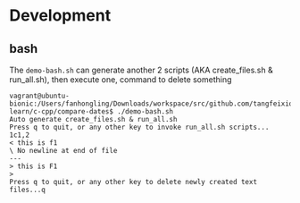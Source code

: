 # Development

## bash

The `demo-bash.sh` can generate another 2 scripts (AKA create_files.sh & run_all.sh), then execute one, command to delete something
```
vagrant@ubuntu-bionic:/Users/fanhongling/Downloads/workspace/src/github.com/tangfeixiong/lang-learn/c-cpp/compare-dates$ ./demo-bash.sh 
Auto generate create_files.sh & run_all.sh
Press q to quit, or any other key to invoke run_all.sh scripts...
1c1,2
< this is f1
\ No newline at end of file
---
> this is F1
> 
Press q to quit, or any other key to delete newly created text files...q
```
